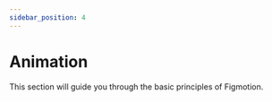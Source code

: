 ```yaml
---
sidebar_position: 4
---
```


# Animation
This section will guide you through the basic principles of Figmotion.
